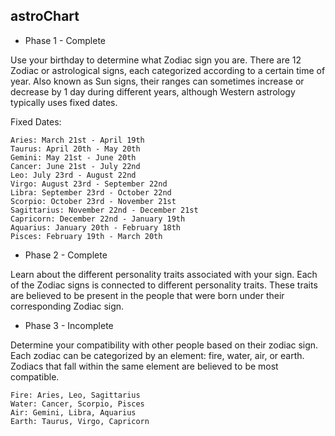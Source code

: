 ## astroChart

- Phase 1 - Complete

Use your birthday to determine what Zodiac sign you are. There are 
12 Zodiac or astrological signs, each categorized according to a 
certain time of year. Also known as Sun signs, their ranges can 
sometimes increase or decrease by 1 day during different years, 
although Western astrology typically uses fixed dates.

Fixed Dates:

    Aries: March 21st - April 19th
    Taurus: April 20th - May 20th
    Gemini: May 21st - June 20th
    Cancer: June 21st - July 22nd
    Leo: July 23rd - August 22nd
    Virgo: August 23rd - September 22nd
    Libra: September 23rd - October 22nd
    Scorpio: October 23rd - November 21st
    Sagittarius: November 22nd - December 21st
    Capricorn: December 22nd - January 19th
    Aquarius: January 20th - February 18th
    Pisces: February 19th - March 20th

- Phase 2 - Complete

Learn about the different personality traits associated with your 
sign. Each of the Zodiac signs is connected to different 
personality traits. These traits are believed to be present in the 
people that were born under their corresponding Zodiac sign.

- Phase 3 - Incomplete

Determine your compatibility with other people based on their 
zodiac sign. Each zodiac can be categorized by an 
element: fire, water, air, or earth. Zodiacs that fall within 
the same element are believed to be most compatible.

    Fire: Aries, Leo, Sagittarius
    Water: Cancer, Scorpio, Pisces
    Air: Gemini, Libra, Aquarius
    Earth: Taurus, Virgo, Capricorn
